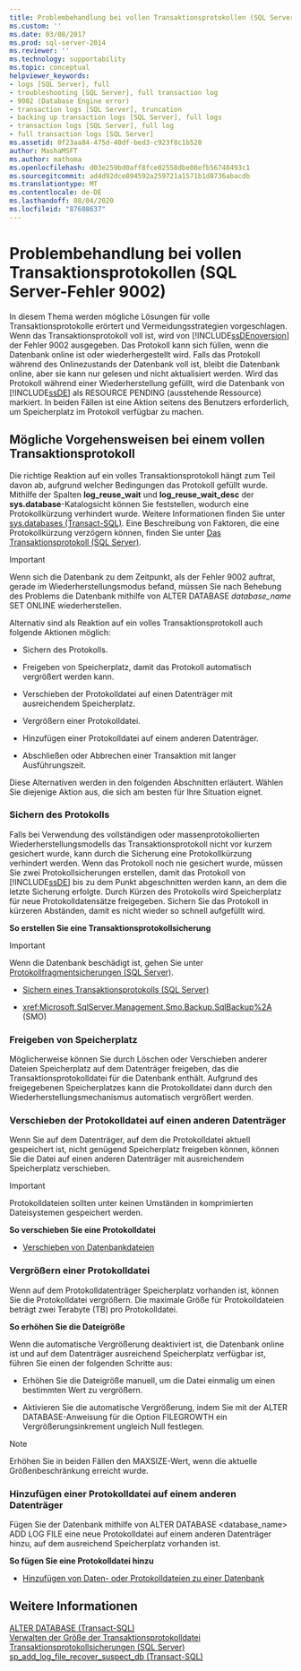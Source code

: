 ```yaml
---
title: Problembehandlung bei vollen Transaktionsprotokollen (SQL Server-Fehler 9002) | Microsoft-Dokumentation
ms.custom: ''
ms.date: 03/08/2017
ms.prod: sql-server-2014
ms.reviewer: ''
ms.technology: supportability
ms.topic: conceptual
helpviewer_keywords:
- logs [SQL Server], full
- troubleshooting [SQL Server], full transaction log
- 9002 (Database Engine error)
- transaction logs [SQL Server], truncation
- backing up transaction logs [SQL Server], full logs
- transaction logs [SQL Server], full log
- full transaction logs [SQL Server]
ms.assetid: 0f23aa84-475d-40df-bed3-c923f8c1b520
author: MashaMSFT
ms.author: mathoma
ms.openlocfilehash: d03e259bd0aff8fce02558dbe08efb56748493c1
ms.sourcegitcommit: ad4d92dce894592a259721a1571b1d8736abacdb
ms.translationtype: MT
ms.contentlocale: de-DE
ms.lasthandoff: 08/04/2020
ms.locfileid: "87608637"
---
```

# <a name="troubleshoot-a-full-transaction-log-sql-server-error-9002"></a>Problembehandlung bei vollen Transaktionsprotokollen (SQL Server-Fehler 9002)
  In diesem Thema werden mögliche Lösungen für volle Transaktionsprotokolle erörtert und Vermeidungsstrategien vorgeschlagen. Wenn das Transaktionsprotokoll voll ist, wird von [!INCLUDE[ssDEnoversion](../../includes/ssdenoversion-md.md)] der Fehler 9002 ausgegeben. Das Protokoll kann sich füllen, wenn die Datenbank online ist oder wiederhergestellt wird. Falls das Protokoll während des Onlinezustands der Datenbank voll ist, bleibt die Datenbank online, aber sie kann nur gelesen und nicht aktualisiert werden. Wird das Protokoll während einer Wiederherstellung gefüllt, wird die Datenbank von [!INCLUDE[ssDE](../../includes/ssde-md.md)] als RESOURCE PENDING (ausstehende Ressource) markiert. In beiden Fällen ist eine Aktion seitens des Benutzers erforderlich, um Speicherplatz im Protokoll verfügbar zu machen.  
  
## <a name="responding-to-a-full-transaction-log"></a>Mögliche Vorgehensweisen bei einem vollen Transaktionsprotokoll  
 Die richtige Reaktion auf ein volles Transaktionsprotokoll hängt zum Teil davon ab, aufgrund welcher Bedingungen das Protokoll gefüllt wurde. Mithilfe der Spalten **log_reuse_wait** und **log_reuse_wait_desc** der **sys.database**-Katalogsicht können Sie feststellen, wodurch eine Protokollkürzung verhindert wurde. Weitere Informationen finden Sie unter [sys.databases &#40;Transact-SQL&#41;](/sql/relational-databases/system-catalog-views/sys-databases-transact-sql). Eine Beschreibung von Faktoren, die eine Protokollkürzung verzögern können, finden Sie unter [Das Transaktionsprotokoll &#40;SQL Server&#41;](the-transaction-log-sql-server.md).  
  
> [!IMPORTANT]  
>  Wenn sich die Datenbank zu dem Zeitpunkt, als der Fehler 9002 auftrat, gerade im Wiederherstellungsmodus befand, müssen Sie nach Behebung des Problems die Datenbank mithilfe von ALTER DATABASE *database_name* SET ONLINE wiederherstellen.  
  
 Alternativ sind als Reaktion auf ein volles Transaktionsprotokoll auch folgende Aktionen möglich:  
  
-   Sichern des Protokolls.  
  
-   Freigeben von Speicherplatz, damit das Protokoll automatisch vergrößert werden kann.  
  
-   Verschieben der Protokolldatei auf einen Datenträger mit ausreichendem Speicherplatz.  
  
-   Vergrößern einer Protokolldatei.  
  
-   Hinzufügen einer Protokolldatei auf einem anderen Datenträger.  
  
-   Abschließen oder Abbrechen einer Transaktion mit langer Ausführungszeit.  
  
 Diese Alternativen werden in den folgenden Abschnitten erläutert. Wählen Sie diejenige Aktion aus, die sich am besten für Ihre Situation eignet.  
  
### <a name="backing-up-the-log"></a>Sichern des Protokolls  
 Falls bei Verwendung des vollständigen oder massenprotokollierten Wiederherstellungsmodells das Transaktionsprotokoll nicht vor kurzem gesichert wurde, kann durch die Sicherung eine Protokollkürzung verhindert werden. Wenn das Protokoll noch nie gesichert wurde, müssen Sie zwei Protokollsicherungen erstellen, damit das Protokoll von [!INCLUDE[ssDE](../../includes/ssde-md.md)] bis zu dem Punkt abgeschnitten werden kann, an dem die letzte Sicherung erfolgte. Durch Kürzen des Protokolls wird Speicherplatz für neue Protokolldatensätze freigegeben. Sichern Sie das Protokoll in kürzeren Abständen, damit es nicht wieder so schnell aufgefüllt wird.  
  
 **So erstellen Sie eine Transaktionsprotokollsicherung**  
  
> [!IMPORTANT]  
>  Wenn die Datenbank beschädigt ist, gehen Sie unter [Protokollfragmentsicherungen &#40;SQL Server&#41;](../backup-restore/tail-log-backups-sql-server.md).  
  
-   [Sichern eines Transaktionsprotokolls &#40;SQL Server&#41;](../backup-restore/back-up-a-transaction-log-sql-server.md)  
  
-   <xref:Microsoft.SqlServer.Management.Smo.Backup.SqlBackup%2A> (SMO)  
  
### <a name="freeing-disk-space"></a>Freigeben von Speicherplatz  
 Möglicherweise können Sie durch Löschen oder Verschieben anderer Dateien Speicherplatz auf dem Datenträger freigeben, das die Transaktionsprotokolldatei für die Datenbank enthält. Aufgrund des freigegebenen Speicherplatzes kann die Protokolldatei dann durch den Wiederherstellungsmechanismus automatisch vergrößert werden.  
  
### <a name="moving-the-log-file-to-a-different-disk"></a>Verschieben der Protokolldatei auf einen anderen Datenträger  
 Wenn Sie auf dem Datenträger, auf dem die Protokolldatei aktuell gespeichert ist, nicht genügend Speicherplatz freigeben können, können Sie die Datei auf einen anderen Datenträger mit ausreichendem Speicherplatz verschieben.  
  
> [!IMPORTANT]  
>  Protokolldateien sollten unter keinen Umständen in komprimierten Dateisystemen gespeichert werden.  
  
 **So verschieben Sie eine Protokolldatei**  
  
-   [Verschieben von Datenbankdateien](../databases/move-database-files.md)  
  
### <a name="increasing-the-size-of-a-log-file"></a>Vergrößern einer Protokolldatei  
 Wenn auf dem Protokolldatenträger Speicherplatz vorhanden ist, können Sie die Protokolldatei vergrößern. Die maximale Größe für Protokolldateien beträgt zwei Terabyte (TB) pro Protokolldatei.  
  
 **So erhöhen Sie die Dateigröße**  
  
 Wenn die automatische Vergrößerung deaktiviert ist, die Datenbank online ist und auf dem Datenträger ausreichend Speicherplatz verfügbar ist, führen Sie einen der folgenden Schritte aus:  
  
-   Erhöhen Sie die Dateigröße manuell, um die Datei einmalig um einen bestimmten Wert zu vergrößern.  
  
-   Aktivieren Sie die automatische Vergrößerung, indem Sie mit der ALTER DATABASE-Anweisung für die Option FILEGROWTH ein Vergrößerungsinkrement ungleich Null festlegen.  
  
> [!NOTE]  
>  Erhöhen Sie in beiden Fällen den MAXSIZE-Wert, wenn die aktuelle Größenbeschränkung erreicht wurde.  
  
### <a name="adding-a-log-file-on-a-different-disk"></a>Hinzufügen einer Protokolldatei auf einem anderen Datenträger  
 Fügen Sie der Datenbank mithilfe von ALTER DATABASE <database_name> ADD LOG FILE eine neue Protokolldatei auf einem anderen Datenträger hinzu, auf dem ausreichend Speicherplatz vorhanden ist.  
  
 **So fügen Sie eine Protokolldatei hinzu**  
  
-   [Hinzufügen von Daten- oder Protokolldateien zu einer Datenbank](../databases/add-data-or-log-files-to-a-database.md)  
  
## <a name="see-also"></a>Weitere Informationen  
 [ALTER DATABASE &#40;Transact-SQL&#41;](/sql/t-sql/statements/alter-database-transact-sql)   
 [Verwalten der Größe der Transaktionsprotokolldatei](manage-the-size-of-the-transaction-log-file.md)   
 [Transaktionsprotokollsicherungen &#40;SQL Server&#41;](../backup-restore/transaction-log-backups-sql-server.md)   
 [sp_add_log_file_recover_suspect_db &#40;Transact-SQL&#41;](/sql/relational-databases/system-stored-procedures/sp-add-log-file-recover-suspect-db-transact-sql)  
  
  
